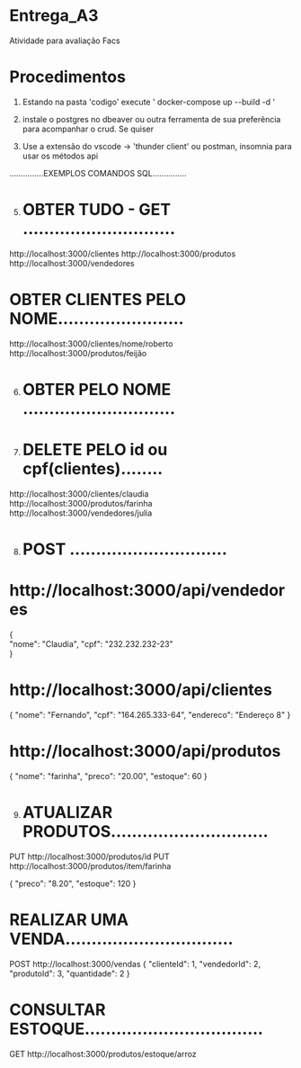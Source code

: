 # Entrega_A3
Atividade para avaliação Facs

# Procedimentos

1. Estando na pasta 'codigo' execute ' docker-compose up --build -d '

2. instale o postgres no dbeaver ou outra ferramenta de sua preferência para acompanhar o crud. Se quiser

3. Use a extensão do vscode -> 'thunder client' ou postman, insomnia para usar os métodos api

...............EXEMPLOS COMANDOS SQL...............

5. # OBTER TUDO - GET .............................
http://localhost:3000/clientes
http://localhost:3000/produtos
http://localhost:3000/vendedores

# OBTER CLIENTES PELO NOME........................
http://localhost:3000/clientes/nome/roberto
http://localhost:3000/produtos/feijão

6. # OBTER PELO NOME .............................

7. # DELETE PELO id ou cpf(clientes)........
http://localhost:3000/clientes/claudia
http://localhost:3000/produtos/farinha
http://localhost:3000/vendedores/julia

8. # POST ..............................

# http://localhost:3000/api/vendedores

{    
   "nome": "Claudia",
   "cpf": "232.232.232-23"    
}

# http://localhost:3000/api/clientes 

{
   "nome": "Fernando",
   "cpf": "164.265.333-64",
   "endereco": "Endereço 8"
}

# http://localhost:3000/api/produtos 

{
"nome": "farinha",
"preco": "20.00",
"estoque": 60
}

9. # ATUALIZAR PRODUTOS..............................

PUT http://localhost:3000/produtos/id 
PUT http://localhost:3000/produtos/item/farinha  

{
    "preco": "8.20",
    "estoque": 120
  }

# REALIZAR UMA VENDA................................

POST http://localhost:3000/vendas
{
    "clienteId": 1,
    "vendedorId": 2,
    "produtoId": 3,
    "quantidade": 2
}

# CONSULTAR ESTOQUE..................................

GET http://localhost:3000/produtos/estoque/arroz
